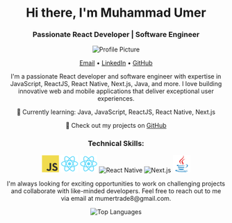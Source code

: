 <h1 align="center">Hi there, I'm Muhammad Umer</h1>
<h3 align="center">Passionate React Developer | Software Engineer</h3>

<p align="center">
  <img src="[Add a unique profile picture here]" alt="Profile Picture" width="200" height="200">
</p>

<p align="center">
  <a href="mailto:mumertrade8@gmail.com">Email</a> •
  <a href="https://www.linkedin.com/in/muhammad-umer-556222236/">LinkedIn</a> •
  <a href="https://github.com/Muhammad1umer-tech">GitHub</a>
</p>

<p align="center">I'm a passionate React developer and software engineer with expertise in JavaScript, ReactJS, React Native, Next.js, Java, and more. I love building innovative web and mobile applications that deliver exceptional user experiences.</p>

<p align="center">
  🌱 Currently learning: Java, JavaScript, ReactJS, React Native, Next.js
</p>

<p align="center">
  💼 Check out my projects on <a href="https://github.com/Muhammad1umer-tech">GitHub</a>
</p>

<h3 align="center">Technical Skills:</h3>

<p align="center">
  <img src="https://raw.githubusercontent.com/devicons/devicon/master/icons/javascript/javascript-original.svg" alt="JavaScript" width="40" height="40" title="JavaScript">
  <img src="https://raw.githubusercontent.com/devicons/devicon/master/icons/react/react-original.svg" alt="ReactJS" width="40" height="40" title="ReactJS">
  <img src="https://raw.githubusercontent.com/devicons/devicon/master/icons/react/react-original.svg" alt="React Native" width="40" height="40" title="React Native">
  <img src="https://reactnative.dev/img/header_logo.svg" alt="React Native" width="40" height="40" title="React Native">
  <img src="https://upload.wikimedia.org/wikipedia/commons/8/8e/Nextjs-logo.svg" alt="Next.js" width="40" height="40" title="Next.js">
  <img src="https://raw.githubusercontent.com/devicons/devicon/master/icons/java/java-original.svg" alt="Java" width="40" height="40" title="Java">
</p>

<p align="center">I'm always looking for exciting opportunities to work on challenging projects and collaborate with like-minded developers. Feel free to reach out to me via email at mumertrade8@gmail.com.</p>

<p align="center">
  <img src="https://github-readme-stats.vercel.app/api/top-langs/?username=Muhammad1umer-tech&layout=compact" alt="Top Languages" />
</p>
